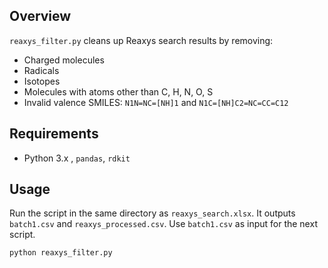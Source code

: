 ## Overview

`reaxys_filter.py` cleans up Reaxys search results by removing:

- Charged molecules
- Radicals
- Isotopes
- Molecules with atoms other than C, H, N, O, S
- Invalid valence SMILES: `N1N=NC=[NH]1` and `N1C=[NH]C2=NC=CC=C12`

## Requirements

- Python 3.x , `pandas`, `rdkit`

## Usage

Run the script in the same directory as `reaxys_search.xlsx`. It outputs `batch1.csv` and `reaxys_processed.csv`. Use `batch1.csv` as input for the next script.

   ```bash
   python reaxys_filter.py
   